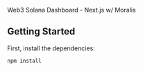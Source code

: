 Web3 Solana Dashboard - Next.js w/ Moralis

## Getting Started

First, install the dependencies:

```bash
npm install
```
